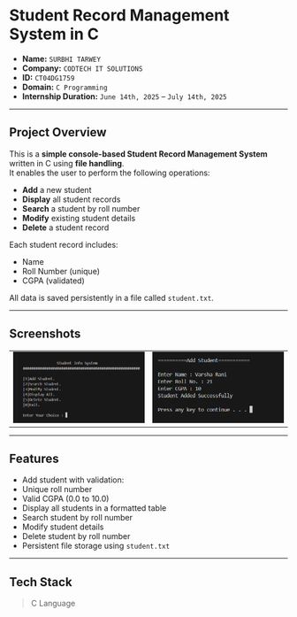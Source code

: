 #  Student Record Management System in C

- **Name:** `SURBHI TARWEY`  
- **Company:** `CODTECH IT SOLUTIONS`  
- **ID:** `CT04DG1759`  
- **Domain:** `C Programming`  
- **Internship Duration:**  `June 14th, 2025` – `July 14th, 2025`

---

##  Project Overview

This is a **simple console-based Student Record Management System** written in C using **file handling**.  
It enables the user to perform the following operations:

- **Add** a new student  
- **Display** all student records  
- **Search** a student by roll number  
- **Modify** existing student details  
- **Delete** a student record  

Each student record includes:
-  Name
-  Roll Number (unique)
-  CGPA (validated)

All data is saved persistently in a file called `student.txt`.

---


## Screenshots

<div align="center">
  <table>
    <tr>
      <td><img src="assets/screenshot2.png" alt="Screenshot 1" width="500"/></td>
      <td><img src="assets/screenshot1.png" alt="Screenshot 2" width="500"/></td>
    </tr>
  </table>
</div>



---

##  Features

- Add student with validation:
- Unique roll number
- Valid CGPA (0.0 to 10.0)
- Display all students in a formatted table
- Search student by roll number
- Modify student details
- Delete student by roll number
- Persistent file storage using `student.txt`

---

##  Tech Stack
>  C Language

